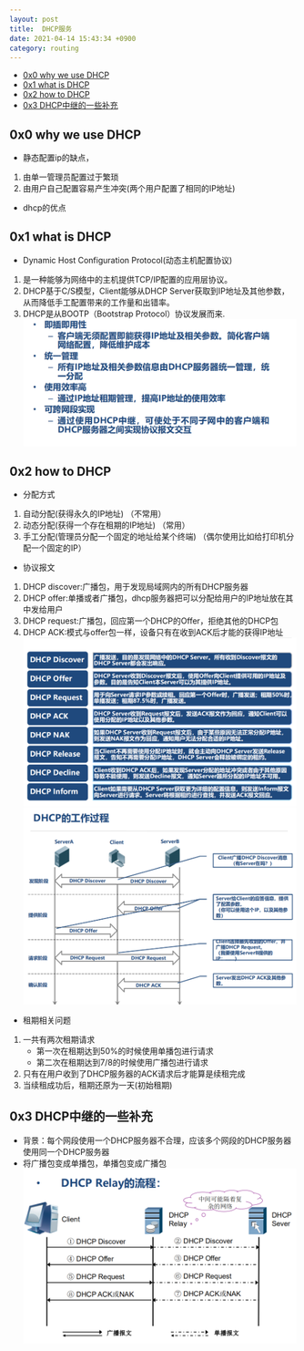 ```yaml
---
layout: post
title:  DHCP服务
date: 2021-04-14 15:43:34 +0900
category: routing
---
```

<!-- TOC -->

- [0x0 why we use DHCP](#0x0-why-we-use-dhcp)
- [0x1 what is DHCP](#0x1-what-is-dhcp)
- [0x2 how to DHCP](#0x2-how-to-dhcp)
- [0x3 DHCP中继的一些补充](#0x3-dhcp中继的一些补充)

<!-- /TOC -->
## 0x0 why we use DHCP

- 静态配置ip的缺点，
1. 由单一管理员配置过于繁琐
2. 由用户自己配置容易产生冲突(两个用户配置了相同的IP地址)
- dhcp的优点


## 0x1 what is DHCP
- Dynamic Host Configuration Protocol(动态主机配置协议)
1. 是一种能够为网络中的主机提供TCP/IP配置的应用层协议。
2. DHCP基于C/S模型，Client能够从DHCP Server获取到IP地址及其他参数，从而降低手工配置带来的工作量和出错率。
3. DHCP是从BOOTP（Bootstrap Protocol）协议发展而来.
![](/images/20210414-1.png)

## 0x2 how to DHCP
- 分配方式
1. 自动分配(获得永久的IP地址)  （不常用）
2. 动态分配(获得一个存在租期的IP地址)   （常用）
3. 手工分配(管理员分配一个固定的地址给某个终端)   （偶尔使用比如给打印机分配一个固定的IP）

- 协议报文
1. DHCP discover:广播包，用于发现局域网内的所有DHCP服务器
2. DHCP offer:单播或者广播包，dhcp服务器把可以分配给用户的IP地址放在其中发给用户
3. DHCP request:广播包，回应第一个DHCP的Offer，拒绝其他的DHCP包
4. DHCP ACK:模式与offer包一样，设备只有在收到ACK后才能的获得IP地址
![](/images/20210414-2.png)
![](/images/20210414-3.png)

- 租期相关问题
1. 一共有两次租期请求
    - 第一次在租期达到50%的时候使用单播包进行请求
    - 第二次在租期达到7/8的时候使用广播包进行请求
2. 只有在用户收到了DHCP服务器的ACK请求后才能算是续租完成
3. 当续租成功后，租期还原为一天(初始租期)

## 0x3 DHCP中继的一些补充

- 背景：每个网段使用一个DHCP服务器不合理，应该多个网段的DHCP服务器使用同一个DHCP服务器
- 将广播包变成单播包，单播包变成广播包
![](/images/20210414-4.png)